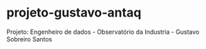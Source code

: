 # projeto-gustavo-antaq
Projeto: Engenheiro de dados - Observatório da Industria - Gustavo Sobreiro Santos
